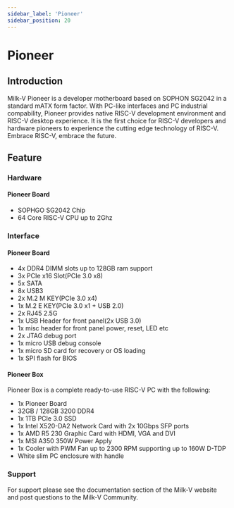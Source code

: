 ```yaml
---
sidebar_label: 'Pioneer'
sidebar_position: 20
---
```


# Pioneer
## Introduction

Milk-V Pioneer is a developer motherboard based on SOPHON SG2042 in a standard mATX form factor. With PC-like interfaces and PC industrial compability, Pioneer provides native RISC-V development environment and RISC-V desktop experience. It is the first choice for RISC-V developers and hardware pioneers to experience the cutting edge technology of RISC-V. Embrace RISC-V, embrace the future. 

## Feature  

### Hardware

#### Pioneer Board
- SOPHGO SG2042 Chip
- 64 Core RISC-V CPU up to 2Ghz



### Interface

#### Pioneer Board
- 4x DDR4 DIMM slots up to 128GB ram support
- 3x PCIe x16 Slot(PCIe 3.0 x8)
- 5x SATA
- 8x USB3
- 2x M.2 M KEY(PCIe 3.0 x4)
- 1x M.2 E KEY(PCIe 3.0 x1 + USB 2.0)
- 2x RJ45 2.5G
- 1x USB Header for front panel(2x USB 3.0)
- 1x misc header for front panel power, reset, LED etc
- 2x JTAG debug port
- 1x micro USB debug console
- 1x micro SD card for recovery or OS loading
- 1x SPI flash for BIOS

#### Pioneer Box

Pioneer Box is a complete ready-to-use RISC-V PC with the following:

- 1x Pioneer Board
- 32GB / 128GB 3200 DDR4 
- 1x 1TB PCIe 3.0 SSD
- 1x Intel X520-DA2 Network Card with 2x 10Gbps SFP ports
- 1x AMD R5 230 Graphic Card with HDMI, VGA and DVI
- 1x MSI A350 350W Power Apply
- 1x Cooler with PWM Fan up to 2300 RPM supporting up to 160W D-TDP
- White slim PC enclosure with handle

### Support
For support please see the documentation section of the Milk-V website and post questions to the Milk-V Community.

